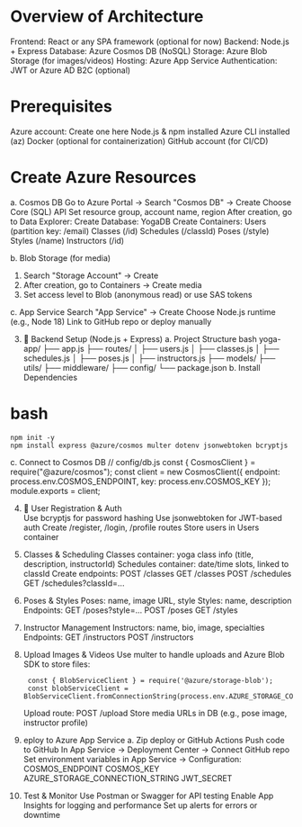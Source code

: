 # Overview of Architecture
Frontend: React or any SPA framework (optional for now)
Backend: Node.js + Express
Database: Azure Cosmos DB (NoSQL)
Storage: Azure Blob Storage (for images/videos)
Hosting: Azure App Service
Authentication: JWT or Azure AD B2C (optional)
# Prerequisites
Azure account: Create one here
Node.js & npm installed
Azure CLI installed (az)
Docker (optional for containerization)
GitHub account (for CI/CD)

# Create Azure Resources
a. Cosmos DB
    Go to Azure Portal → Search "Cosmos DB" → Create
    Choose Core (SQL) API
    Set resource group, account name, region
    After creation, go to Data Explorer:
    Create Database: YogaDB
    Create Containers:
        Users (partition key: /email)
        Classes (/id)
        Schedules (/classId)
        Poses (/style)
        Styles (/name)
        Instructors (/id)

b. Blob Storage (for media)
1. Search "Storage Account" → Create
2. After creation, go to Containers → Create media
3. Set access level to Blob (anonymous read) or use SAS tokens

c. App Service
    Search "App Service" → Create
    Choose Node.js runtime (e.g., Node 18)
    Link to GitHub repo or deploy manually

3. 🧩 Backend Setup (Node.js + Express)
a. Project Structure
bash
yoga-app/
├── app.js
├── routes/
│   ├── users.js
│   ├── classes.js
│   ├── schedules.js
│   ├── poses.js
│   ├── instructors.js
├── models/
├── utils/
├── middleware/
├── config/
└── package.json
b. Install Dependencies
# bash
    npm init -y
    npm install express @azure/cosmos multer dotenv jsonwebtoken bcryptjs
c. Connect to Cosmos DB
// config/db.js
const { CosmosClient } = require("@azure/cosmos");
const client = new CosmosClient({ endpoint: process.env.COSMOS_ENDPOINT, key: process.env.COSMOS_KEY });
module.exports = client;

4. 👥 User Registration & Auth  
    Use bcryptjs for password hashing
    Use jsonwebtoken for JWT-based auth
    Create /register, /login, /profile routes
    Store users in Users container

5. Classes & Scheduling 
    Classes container: yoga class info (title, description, instructorId)
    Schedules container: date/time slots, linked to classId
    Create endpoints:
        POST /classes
        GET /classes
        POST /schedules
        GET /schedules?classId=...

6. Poses & Styles
    Poses: name, image URL, style
    Styles: name, description
    Endpoints:
        GET /poses?style=...
        POST /poses
        GET /styles

7. Instructor Management
    Instructors: name, bio, image, specialties
        Endpoints:
            GET /instructors
            POST /instructors

8. Upload Images & Videos
    Use multer to handle uploads and Azure Blob SDK to store files:
    
        const { BlobServiceClient } = require('@azure/storage-blob');
        const blobServiceClient = BlobServiceClient.fromConnectionString(process.env.AZURE_STORAGE_CONNECTION_STRING);

    Upload route: POST /upload
    Store media URLs in DB (e.g., pose image, instructor profile)

9. eploy to Azure App Service
a. Zip deploy or GitHub Actions
    Push code to GitHub
    In App Service → Deployment Center → Connect GitHub repo
    Set environment variables in App Service → Configuration:
        COSMOS_ENDPOINT
        COSMOS_KEY
        AZURE_STORAGE_CONNECTION_STRING
        JWT_SECRET

10. Test & Monitor
    Use Postman or Swagger for API testing
    Enable App Insights for logging and performance
    Set up alerts for errors or downtime
